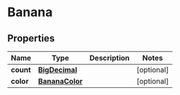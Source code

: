 

# Banana

## Properties

Name | Type | Description | Notes
------------ | ------------- | ------------- | -------------
**count** | [**BigDecimal**](BigDecimal.md) |  |  [optional]
**color** | [**BananaColor**](BananaColor.md) |  |  [optional]



